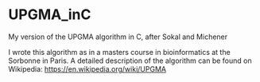 # UPGMA_inC
My version of the UPGMA algorithm in C, after Sokal and Michener

I wrote this algorithm as in a masters course in bioinformatics at the Sorbonne in Paris. A detailed description of the algorithm can be found on Wikipedia: https://en.wikipedia.org/wiki/UPGMA
